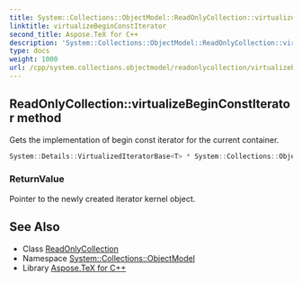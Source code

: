 ```yaml
---
title: System::Collections::ObjectModel::ReadOnlyCollection::virtualizeBeginConstIterator method
linktitle: virtualizeBeginConstIterator
second_title: Aspose.TeX for C++
description: 'System::Collections::ObjectModel::ReadOnlyCollection::virtualizeBeginConstIterator method. Gets the implementation of begin const iterator for the current container in C++.'
type: docs
weight: 1000
url: /cpp/system.collections.objectmodel/readonlycollection/virtualizebeginconstiterator/
---
```

## ReadOnlyCollection::virtualizeBeginConstIterator method


Gets the implementation of begin const iterator for the current container.

```cpp
System::Details::VirtualizedIteratorBase<T> * System::Collections::ObjectModel::ReadOnlyCollection<T>::virtualizeBeginConstIterator() const override
```


### ReturnValue

Pointer to the newly created iterator kernel object.

## See Also

* Class [ReadOnlyCollection](../)
* Namespace [System::Collections::ObjectModel](../../)
* Library [Aspose.TeX for C++](../../../)
